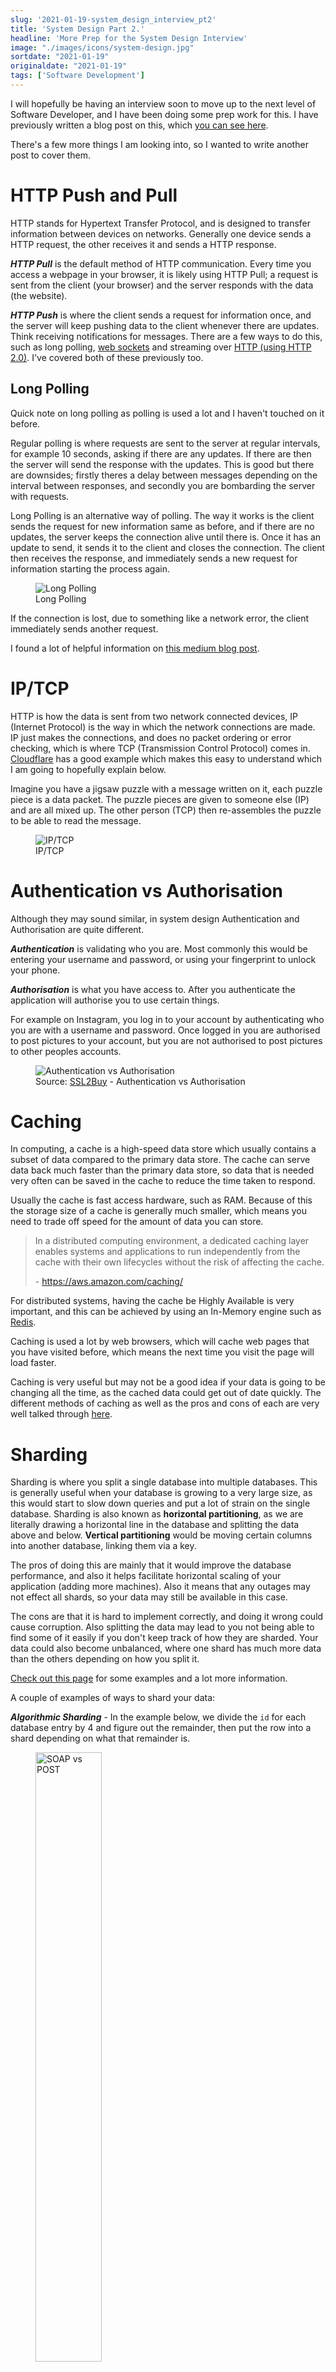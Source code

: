 ```yaml
---
slug: '2021-01-19-system_design_interview_pt2'
title: 'System Design Part 2.'
headline: 'More Prep for the System Design Interview'
image: "./images/icons/system-design.jpg"
sortdate: "2021-01-19"
originaldate: "2021-01-19"
tags: ['Software Development']
---
```


I will hopefully be having an interview soon to move up to the next level of Software Developer, and I have been doing some prep work for this. I have previously written a blog post on this, which <a href="https://joshlearningto.code.blog/2020/08/04/distributed-system-design/" target="_blank">you can see here</a>.

There's a few more things I am looking into, so I wanted to write another post to cover them.

# HTTP Push and Pull

HTTP stands for Hypertext Transfer Protocol, and is designed to transfer information between devices on networks. Generally one device sends a HTTP request, the other receives it and sends a HTTP response.

***HTTP Pull*** is the default method of HTTP communication. Every time you access a webpage in your browser, it is likely using HTTP Pull; a request is sent from the client (your browser) and the server responds with the data (the website).

***HTTP Push*** is where the client sends a request for information once, and the server will keep pushing data to the client whenever there are updates. Think receiving notifications for messages. There are a few ways to do this, such as long polling, <a href="https://joshlearningto.code.blog/2020/02/07/microsoft-70-480-exam-prep/" target="_blank">web sockets</a> and streaming over <a href="https://joshlearningto.code.blog/2020/01/03/http-pipelining-and-multiplexing/" target="_blank">HTTP (using HTTP 2.0)</a>. I've covered both of these previously too.

## Long Polling

Quick note on long polling as polling is used a lot and I haven't touched on it before.

Regular polling is where requests are sent to the server at regular intervals, for example 10 seconds, asking if there are any updates. If there are then the server will send the response with the updates. This is good but there are downsides; firstly theres a delay between messages depending on the interval between responses, and secondly you are bombarding the server with requests.

Long Polling is an alternative way of polling. The way it works is the client sends the request for new information same as before, and if there are no updates, the server keeps the connection alive until there is. Once it has an update to send, it sends it to the client and closes the connection. The client then receives the response, and immediately sends a new request for information starting the process again.

<div id="imageDiv">
    <figure>
        <img src="https://joshlearningtocode.files.wordpress.com/2021/01/long-polling.png" alt="Long Polling">
        <figcaption>Long Polling</figcaption>
    </figure>
</div>

If the connection is lost, due to something like a network error, the client immediately sends another request.

I found a lot of helpful information on <a href="https://medium.com/must-know-computer-science/system-design-client-server-communication-674818ca448d" target="_blank">this medium blog post</a>.

# IP/TCP

HTTP is how the data is sent from two network connected devices, IP (Internet Protocol) is the way in which the network connections are made. IP just makes the connections, and does no packet ordering or error checking, which is where TCP (Transmission Control Protocol) comes in. <a href="https://www.cloudflare.com/learning/ddos/glossary/tcp-ip/" target="_blank">Cloudflare</a> has a good example which makes this easy to understand which I am going to hopefully explain below.

Imagine you have a jigsaw puzzle with a message written on it, each puzzle piece is a data packet. The puzzle pieces are given to someone else (IP) and are all mixed up. The other person (TCP) then re-assembles the puzzle to be able to read the message.

<div id="imageDiv">
    <figure>
        <img src="https://joshlearningtocode.files.wordpress.com/2021/01/tcp-ip.png" alt="IP/TCP">
        <figcaption>IP/TCP</figcaption>
    </figure>
</div>

# Authentication vs Authorisation

Although they may sound similar, in system design Authentication and Authorisation are quite different. 

***Authentication*** is validating who you are. Most commonly this would be entering your username and password, or using your fingerprint to unlock your phone.

***Authorisation*** is what you have access to. After you authenticate the application will authorise you to use certain things. 

For example on Instagram, you log in to your account by authenticating who you are with a username and password. Once logged in you are authorised to post pictures to your account, but you are not authorised to post pictures to other peoples accounts.

<div id="imageDiv">
  <figure>
    <img src="https://joshlearningtocode.files.wordpress.com/2021/01/authentication-vs-authorization.jpg" alt="Authentication vs Authorisation"/>
    <figcaption>Source: <a href="https://www.ssl2buy.com/wiki/authentication-vs-authorization-whats-the-difference" target="_blank">SSL2Buy</a> - Authentication vs Authorisation</figcaption>
  </figure>
</div>

# Caching

In computing, a cache is a high-speed data store which usually contains a subset of data compared to the primary data store. The cache can serve data back much faster than the primary data store, so data that is needed very often can be saved in the cache to reduce the time taken to respond. 

Usually the cache is fast access hardware, such as RAM. Because of this the storage size of a cache is generally much smaller, which means you need to trade off speed for the amount of data you can store.
                            
<blockquote>
In a distributed computing environment, a dedicated caching layer enables systems and applications to run independently from the cache with their own lifecycles without the risk of affecting the cache.

\- <a href="https://aws.amazon.com/caching/" target="_blank">https://aws.amazon.com/caching/</a>
</blockquote>

For distributed systems, having the cache be Highly Available is very important, and this can be achieved by using an In-Memory engine such as <a href="https://aws.amazon.com/redis/" target="_blank">Redis</a>.

Caching is used a lot by web browsers, which will cache web pages that you have visited before, which means the next time you visit the page will load faster.

Caching is very useful but may not be a good idea if your data is going to be changing all the time, as the cached data could get out of date quickly. The different methods of caching as well as the pros and cons of each are very well talked through <a href="https://aws.amazon.com/caching/best-practices/" target="_blank">here</a>.

# Sharding

Sharding is where you split a single database into multiple databases. This is generally useful when your database is growing to a very large size, as this would start to slow down queries and put a lot of strain on the single database. Sharding is also known as **horizontal partitioning**, as we are literally drawing a horizontal line in the database and splitting the data above and below. **Vertical partitioning** would be moving certain columns into another database, linking them via a key.

The pros of doing this are mainly that it would improve the database performance, and also it helps facilitate horizontal scaling of your application (adding more machines). Also it means that any outages may not effect all shards, so your data may still be available in this case. 

The cons are that it is hard to implement correctly, and doing it wrong could cause corruption. Also splitting the data may lead to you not being able to find some of it easily if you don't keep track of how they are sharded. Your data could also become unbalanced, where one shard has much more data than the others depending on how you split it.

<a href="https://www.digitalocean.com/community/tutorials/understanding-database-sharding" target="_blank">Check out this page</a> for some examples and a lot more information.

A couple of examples of ways to shard your data:

***Algorithmic Sharding*** - In the example below, we divide the `id` for each database entry by 4 and figure out the remainder, then put the row into a shard depending on what that remainder is.

<div id="imageDiv">
  <figure>
    <img src="https://joshlearningtocode.files.wordpress.com/2021/01/algorithmic-sharding.png" style="width:50%;" alt="SOAP vs POST"/>
    <figcaption>Source: <a href="https://medium.com/@jeeyoungk/how-sharding-works-b4dec46b3f6" target="_blank">Medium: How Sharding Works - Jeeyoung Kim</a></figcaption>
  </figure>
</div>

***Dynamic Sharding*** - A separate locator service determines where each bit of data will go. This is more resilient, however a new single point of failure is introduced with the locator service, which is relied on to place the data and also retrieve it.

<div id="imageDiv">
  <figure>
    <img src="https://joshlearningtocode.files.wordpress.com/2021/01/dynamic-sharding.png" style="width:50%;" alt="SOAP vs POST"/>
    <figcaption>Source: <a href="https://medium.com/@jeeyoungk/how-sharding-works-b4dec46b3f6" target="_blank">Medium: How Sharding Works - Jeeyoung Kim</a></figcaption>
  </figure>
</div>

# Replication

I found the below in a blog post which I think really introduces data replication well.

<blockquote>
A data replica is an exact copy of a database. Replicas are constantly, iteratively synced with one another so their contents are kept as identical as possible. They generally come in two flavours, active and passive. Active replicas support read and write access and play an (unsurprisingly) active role in serving clients. Active replicas can help with scale, resilience and location-base performance. Passive replicas are generally maintained for failover purposes; they don’t support read or write and are only synced in one direction (from the master data). The job of a passive replica is to be ready to take over from the main replica if it fails.

\- <a href="https://blog.container-solutions.com/what-is-a-distributed-system" target="_blank">https://blog.container-solutions.com/what-is-a-distributed-system</a>
</blockquote>

This is different from a backup as a backup is made less often but is kept in multiple locations to ensure it is safe in the case of an emergency.

Data replication in distributed systems is very useful for multiple reasons:

1. ***Higher Availability***: If one node fails, then you will have another node with the same data already ready to go. Depending on how you replicate the data, you still might lose a bit of data this way.
2. ***Reduced Latency***: If you have replicas in multiple regions, then you can reduce latency by picking the closest node to the client requesting the data.
3. ***Read Scalability***: Queries can be split over replicas reducing the time taken to respond and the workload of the database

There are a few ways of doing data replication, each with pros and cons. I found <a href="https://medium.com/@sandeep4.verma/data-replication-in-distributed-systems-part-1-13f52410faa3" target="_blank">an excellent blog post</a> which outlines all the below in a lot of detail, so below is my summary.

## Single Leader

This is the most common replication method. In single leader replication, a single node is designated as the primary node. Each other node then becomes a secondary node, and when the primary node receives data, it will write it, then send the data to each of the secondary nodes to also write. This can be done either synchronously or asynchronously. 

If done synchronously, then the primary node will await a response from all of the secondary nodes that says they were able to write the data successfully. If done asynchronously then the primary node sends the data to the other nodes but carries on regardless of whether they succeed or not. Doing it synchronously means that your data is consistent across all nodes, which means that any node could become the primary, and data can be read from any node at any time. However it is slow, as you need to wait for each node to update, and if one node suddenly becomes unavailable, then the whole system will hang waiting for it to respond. Asynchronous is therefore a lot faster, however can lead to issues where the nodes are not consistent with each other, leading to problems when reading data from a secondary node or if you have to switch primary nodes.

The reality is due to the drawbacks of both, a little of each is used, known as semi-synchronous replication. For example the primary node will send the data to all secondary nodes, but only wait until one or the majority of them has responded to carry on. This means that the data is definitely stored on another node, if not all of them. Again this has shortcomings as the node that successfully replicated the first bit of data, may not replicate any other data, and you would never know as long as the rest did, but it is a compromise between data availability and consistency.

## Multi Leader

Multi Leader is very similar to Single Leader, except each node is the primary node for certain data, and a secondary node for other data.

<div id="imageDiv">
  <figure>
    <img src="https://joshlearningtocode.files.wordpress.com/2021/01/multi-leader-vs-single-leader.png" alt="Single vs Multi Leader"/>
    <figcaption>Single vs Multi Leader</figcaption>
  </figure>
</div>

This can help with latency, as data doesn't have to find the single primary node, it can find a primary node that is closer to it. It can also make it easier to handle any outages, and more robust against network interruption.

However there are of course downsides. There can be issues with consistency, where the same data could be being edited in two different primary nodes, in which case there may be conflicting data between nodes. You can handle this many ways (for example the latest write is taken), however you are almost certain to lose data.

## Leaderless

In Leaderless replication, every write must be sent to every replica. A write is considered successful when a certain number of nodes have acknowledged and successfully written the change. If you have *n* nodes, then *w* nodes must have written and acknowledged the change. Also you must be able to read the data from a certain number of nodes, *r*. The value of *k* + *r* is known as quorum. If *k* + *r* > *n* then a quorum has been reached. Leaderless replication has similar issues to multi leader, where changes made to individual nodes may conflict with each other.

In leaderless replication, the write may be sent to each node by the client, or a coordinator node which then sends it on to the others. This is not a primary node however as it does not enforce anything, just sends the update to every other node.

Looking into leaderless nodes I found <a href="https://www.erikthecoder.net/2019/12/31/leaderless-replication/" target="_blank">a great blog post</a> which really explained it well, check it out for more information.

The benefit of this is that the nodes will agree on an answer depending on what most of them think it is, and any that had a different response would be updated to reflect the correct answer. Also if any nodes go down, the others can still reach a quorum and provide an answer to the request. 

The main pro of leaderless replication is there is no need for a failover strategy. Failover strategies are there to tell the system what to do if the primary node goes down, but there is no primary node in leaderless replication. Leaderless replication also gives you higher availability as you can query any node, and still get an answer even if some nodes have gone down. 

The down side to using leaderless replication is that the quorum approach leads to higher latency, as each active node needs to respond to reach the quorum. Also there is the potential that the quorum reached could actually be stale data as not enough nodes received a write in the past, 

# REST vs SOAP

When writing APIs (Application Programming Interface), there are two main architectures, REST and SOAP.

***SOAP*** (Simple Object Access Protocol) is a standards-based web services access protocol that has been around for a long time, originally developed by Microsoft.

***REST*** (Representational State Transfer) is another standard, made in response to SOAP’s shortcomings, seeking to fix the problems with SOAP and provide a simpler method of accessing web services.

SOAP is a rigid set of patterns whereas REST is an architecture style so is more flexible. 

SOAP relies exclusively on XML to provide messages. This means that requests and responses can be very complex. SOAP has built in error-handling and works over many different protocols, not just HTTP, but SMTP and others.

REST is a lighter-weight flexible alternative, where you don't have to produce an exact XML structure every time. REST usually just relies on the URL, and the HTTP verb used (GET, POST, PUT etc.). 

<div id="imageDiv">
  <figure>
    <img src="https://joshlearningtocode.files.wordpress.com/2021/01/soap-v-rest.png" style="width:50%;" alt="SOAP vs POST"/>
    <figcaption>Source: <a href="https://www.upwork.com/resources/soap-vs-rest-a-look-at-two-different-api-styles" target="_blank">Upwork</a> - SOAP vs Rest</figcaption>
  </figure>
</div>

Here is a good summary of the two:

<div id="imageDiv">
  <figure>
    <img src="https://joshlearningtocode.files.wordpress.com/2021/01/soap-v-rest-table.png" style="width:50%;" alt="SOAP vs POST"/>
    <figcaption>Source: <a href="https://www.upwork.com/resources/soap-vs-rest-a-look-at-two-different-api-styles" target="_blank">Upwork</a> - SOAP vs Rest</figcaption>
  </figure>
</div>

## XML vs JSON

***XML*** (Extensible Markup Language) and ***JSON*** (JavaScript Object Notation) are both used to transfer data. The main difference is that XML is a Markup Language, and can therefore be queried, where JSON is a data format, comprised of key value pairs.
 
Here is an example of some information written in XML and JSON so you can see the difference:

<div id="codeSnippet">

```xml
<employees>
  <employee>
    <firstName>John</firstName> <lastName>Doe</lastName>
  </employee>
  <employee>
    <firstName>Anna</firstName> <lastName>Smith</lastName>
  </employee>
  <employee>
    <firstName>Peter</firstName> <lastName>Jones</lastName>
  </employee>
</employees>
```

```json
{
    "employees":[
        { "firstName":"John", "lastName":"Doe" },
        { "firstName":"Anna", "lastName":"Smith" },
        { "firstName":"Peter", "lastName":"Jones" }
    ]
}
```
</div>

JSON is much more popular now than XML when writing APIs, much to do with the rise in popularity of REST APIs. This is because despite the lack of powerful validation and the ability to query, JSON is extremely lightweight, and it is very easy to read and to parse without needing additional code. This makes it really accessible, if you are writing an API and want to return data, returning JSON means that anybody can parse it easily, whereas with XML they will need to write a lot more additional code to parse it.

# Whiteboarding

One thing I haven't mentioned is the actual interview itself. The way it is usually done at my company is you are given a technical problem to solve and you draw out your solution on a whiteboard. However currently I am working from home due to the national lockdown in England, so when I do the interview it will likely be over Microsoft Teams. I tried a mock interview, and I would advise anyone else who is going to be in this boat to figure out what software you will be using before you start, because I had a hard time at the start of my mock. I tried using the built in whiteboard in Teams, but that was not very good. Then I tried to find an online one and struggled to find a decent one. Eventually I downloaded a plain white jpeg, then opened it in Apples Preview, and drew over that! Not ideal but it worked.

Since then I have been looking for a better alternative, and I've settled on <a href="https://miro.com/app/dashboard/" target="_blank">Miro</a> for now as it has a lot of options, and I can use my phone for drawing which immediately syncs to the board on my laptop which I would be sharing. Still not the easiest but better than anything else I've tried so far.

I have a few more things to write about but I will stick that in a <a href="blog/2021-01-20-system_design_interview_pt3" target="_blank">Part 3</a>, as this is pretty long already.